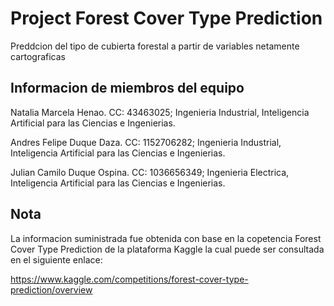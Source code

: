 # Project Forest Cover Type Prediction

Preddcion del tipo de cubierta forestal a partir de variables netamente cartograficas

## Informacion de miembros del equipo

Natalia Marcela Henao. CC: 43463025; Ingenieria Industrial, Inteligencia Artificial para las Ciencias e Ingenierias.

Andres Felipe Duque Daza. CC: 1152706282; Ingenieria Industrial, Inteligencia Artificial para las Ciencias e Ingenierias.

Julian Camilo Duque Ospina. CC: 1036656349; Ingenieria Electrica, Inteligencia Artificial para las Ciencias e Ingenierias.

## Nota
La informacion suministrada fue obtenida con base en la copetencia Forest Cover Type Prediction de la plataforma Kaggle la cual puede ser consultada en el siguiente enlace:

https://www.kaggle.com/competitions/forest-cover-type-prediction/overview

